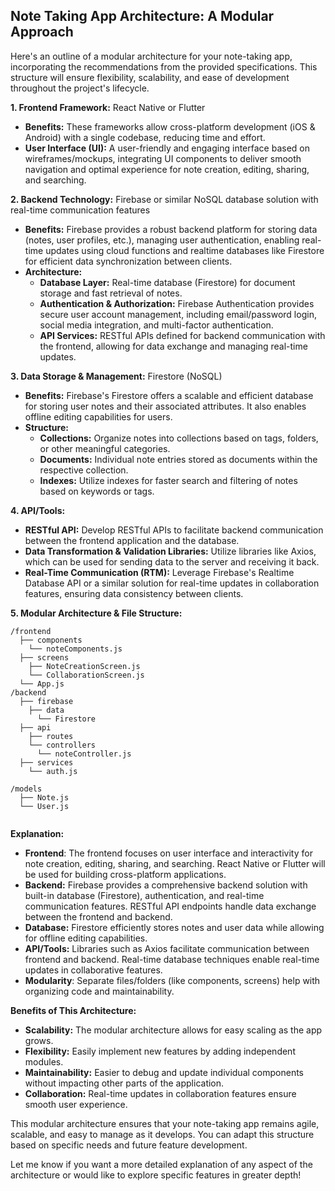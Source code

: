 ## Note Taking App Architecture: A Modular Approach

Here's an outline of a modular architecture for your note-taking app, incorporating the recommendations from the provided specifications. This structure will ensure flexibility, scalability, and ease of development throughout the project's lifecycle.

**1. Frontend Framework:**  React Native or Flutter

* **Benefits:** These frameworks allow cross-platform development (iOS & Android) with a single codebase, reducing time and effort. 
* **User Interface (UI):** A user-friendly and engaging interface based on wireframes/mockups, integrating UI components to deliver smooth navigation and optimal experience for note creation, editing, sharing, and searching.

**2. Backend Technology:** Firebase or similar NoSQL database solution with real-time communication features

* **Benefits:** Firebase provides a robust backend platform for storing data (notes, user profiles, etc.), managing user authentication, enabling real-time updates using cloud functions and realtime databases like Firestore for efficient data synchronization between clients.
* **Architecture:**  
    * **Database Layer:** Real-time database (Firestore) for document storage and fast retrieval of notes. 
    * **Authentication & Authorization:** Firebase Authentication provides secure user account management, including email/password login, social media integration, and multi-factor authentication.
    * **API Services:**  RESTful APIs defined for backend communication with the frontend, allowing for data exchange and managing real-time updates. 

**3. Data Storage & Management:** Firestore (NoSQL)

* **Benefits:** Firebase's Firestore offers a scalable and efficient database for storing user notes and their associated attributes. It also enables offline editing capabilities for users.
* **Structure:**
    * **Collections:**  Organize notes into collections based on tags, folders, or other meaningful categories. 
    * **Documents:**  Individual note entries stored as documents within the respective collection.
    * **Indexes:** Utilize indexes for faster search and filtering of notes based on keywords or tags.

**4. API/Tools:**

* **RESTful API:** Develop RESTful APIs to facilitate backend communication between the frontend application and the database. 
* **Data Transformation & Validation Libraries:**  Utilize libraries like Axios, which can be used for sending data to the server and receiving it back.
* **Real-Time Communication (RTM):**  Leverage Firebase's Realtime Database API or a similar solution for real-time updates in collaboration features, ensuring data consistency between clients.

**5. Modular Architecture & File Structure:**


```
/frontend 
  ├── components
    └── noteComponents.js 
  ├── screens
    ├── NoteCreationScreen.js 
    └── CollaborationScreen.js 
  └── App.js 
/backend 
  ├── firebase
    ├── data
      └── Firestore 
  ├── api
    ├── routes
    └── controllers
      └── noteController.js
  ├── services
    └── auth.js

/models
  ├── Note.js 
  └── User.js 


```



 **Explanation:**

* **Frontend**: The frontend focuses on user interface and interactivity for note creation, editing, sharing, and searching. React Native or Flutter will be used for building cross-platform applications. 
* **Backend:** Firebase provides a comprehensive backend solution with built-in database (Firestore), authentication, and real-time communication features.  RESTful API endpoints handle data exchange between the frontend and backend.
* **Database:** Firestore efficiently stores notes and user data while allowing for offline editing capabilities.
* **API/Tools:** Libraries such as Axios facilitate communication between frontend and backend. Real-time database techniques enable real-time updates in collaborative features.
* **Modularity**: Separate files/folders (like components, screens) help with organizing code and maintainability.


**Benefits of This Architecture:**

* **Scalability:**  The modular architecture allows for easy scaling as the app grows. 
* **Flexibility:**  Easily implement new features by adding independent modules. 
* **Maintainability:** Easier to debug and update individual components without impacting other parts of the application. 
* **Collaboration:** Real-time updates in collaboration features ensure smooth user experience.


 This modular architecture ensures that your note-taking app remains agile, scalable, and easy to manage as it develops.  You can adapt this structure based on specific needs and future feature development. 




Let me know if you want a more detailed explanation of any aspect of the architecture or would like to explore specific features in greater depth!